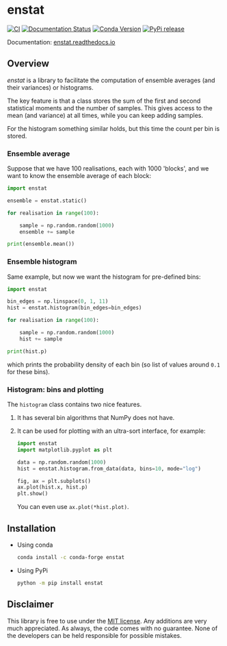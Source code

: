 # enstat

[![CI](https://github.com/tdegeus/enstat/workflows/CI/badge.svg)](https://github.com/tdegeus/enstat/actions)
[![Documentation Status](https://readthedocs.org/projects/enstat/badge/?version=latest)](https://enstat.readthedocs.io)
[![Conda Version](https://img.shields.io/conda/vn/conda-forge/enstat.svg)](https://anaconda.org/conda-forge/enstat)
[![PyPi release](https://img.shields.io/pypi/v/enstat.svg)](https://pypi.org/project/enstat/)

Documentation: [enstat.readthedocs.io](https://enstat.readthedocs.io)

## Overview

*enstat* is a library to facilitate the computation of ensemble averages
(and their variances) or histograms.

The key feature is that a class stores the sum of the first and second statistical moments
and the number of samples.
This gives access to the mean (and variance) at all times, while you can keep adding samples.

For the histogram something similar holds, but this time the count per bin is stored.

### Ensemble average

Suppose that we have 100 realisations, each with 1000 'blocks', and we want to know the ensemble
average of each block:

```python
import enstat

ensemble = enstat.static()

for realisation in range(100):

    sample = np.random.random(1000)
    ensemble += sample

print(ensemble.mean())
```

### Ensemble histogram

Same example, but now we want the histogram for pre-defined bins:
```python
import enstat

bin_edges = np.linspace(0, 1, 11)
hist = enstat.histogram(bin_edges=bin_edges)

for realisation in range(100):

    sample = np.random.random(1000)
    hist += sample

print(hist.p)
```

which prints the probability density of each bin (so list of values around `0.1` for these bins).

### Histogram: bins and plotting

The `histogram` class contains two nice features.

1.  It has several bin algorithms that NumPy does not have.

2.  It can be used for plotting with an ultra-sort interface, for example:

    ```python
    import enstat
    import matplotlib.pyplot as plt

    data = np.random.random(1000)
    hist = enstat.histogram.from_data(data, bins=10, mode="log")

    fig, ax = plt.subplots()
    ax.plot(hist.x, hist.p)
    plt.show()
    ```

    You can even use `ax.plot(*hist.plot)`.

## Installation

-   Using conda

    ```bash
    conda install -c conda-forge enstat
    ```

-   Using PyPi

    ```bash
    python -m pip install enstat
    ```

## Disclaimer

This library is free to use under the
[MIT license](https://github.com/tdegeus/enstat/blob/master/LICENSE).
Any additions are very much appreciated.
As always, the code comes with no guarantee.
None of the developers can be held responsible for possible mistakes.
